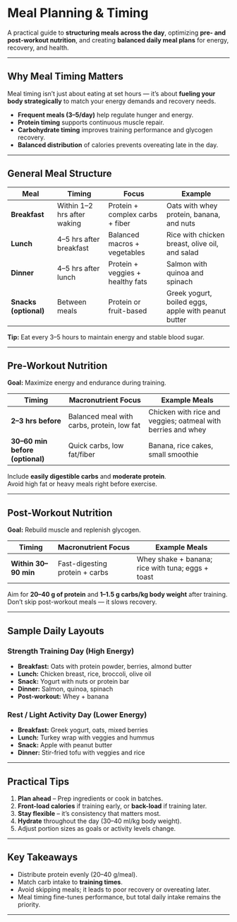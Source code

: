 #  Meal Planning & Timing

A practical guide to **structuring meals across the day**, optimizing **pre- and post-workout nutrition**, and creating **balanced daily meal plans** for energy, recovery, and health.

---

##  Why Meal Timing Matters

Meal timing isn’t just about eating at set hours — it’s about **fueling your body strategically** to match your energy demands and recovery needs.

- **Frequent meals (3–5/day)** help regulate hunger and energy.
- **Protein timing** supports continuous muscle repair.
- **Carbohydrate timing** improves training performance and glycogen recovery.
- **Balanced distribution** of calories prevents overeating late in the day.

---

##  General Meal Structure

| Meal | Timing | Focus | Example |
|------|---------|--------|----------|
| **Breakfast** | Within 1–2 hrs after waking | Protein + complex carbs + fiber | Oats with whey protein, banana, and nuts |
| **Lunch** | 4–5 hrs after breakfast | Balanced macros + vegetables | Rice with chicken breast, olive oil, and salad |
| **Dinner** | 4–5 hrs after lunch | Protein + veggies + healthy fats | Salmon with quinoa and spinach |
| **Snacks (optional)** | Between meals | Protein or fruit-based | Greek yogurt, boiled eggs, apple with peanut butter |

 **Tip:** Eat every 3–5 hours to maintain energy and stable blood sugar.

---

##  Pre-Workout Nutrition

**Goal:** Maximize energy and endurance during training.

| Timing | Macronutrient Focus | Example Meals |
|---------|---------------------|----------------|
| **2–3 hrs before** | Balanced meal with carbs, protein, low fat | Chicken with rice and veggies; oatmeal with berries and whey |
| **30–60 min before (optional)** | Quick carbs, low fat/fiber | Banana, rice cakes, small smoothie |

 Include **easily digestible carbs** and **moderate protein**.  
 Avoid high fat or heavy meals right before exercise.

---

##  Post-Workout Nutrition

**Goal:** Rebuild muscle and replenish glycogen.

| Timing | Macronutrient Focus | Example Meals |
|---------|---------------------|----------------|
| **Within 30–90 min** | Fast-digesting protein + carbs | Whey shake + banana; rice with tuna; eggs + toast |

 Aim for **20–40 g of protein** and **1–1.5 g carbs/kg body weight** after training.  
 Don’t skip post-workout meals — it slows recovery.

---

##  Sample Daily Layouts

###  Strength Training Day (High Energy)
- **Breakfast:** Oats with protein powder, berries, almond butter  
- **Lunch:** Chicken breast, rice, broccoli, olive oil  
- **Snack:** Yogurt with nuts or protein bar  
- **Dinner:** Salmon, quinoa, spinach  
- **Post-workout:** Whey + banana

###  Rest / Light Activity Day (Lower Energy)
- **Breakfast:** Greek yogurt, oats, mixed berries  
- **Lunch:** Turkey wrap with veggies and hummus  
- **Snack:** Apple with peanut butter  
- **Dinner:** Stir-fried tofu with veggies and rice

---

##  Practical Tips

1. **Plan ahead** – Prep ingredients or cook in batches.  
2. **Front-load calories** if training early, or **back-load** if training later.  
3. **Stay flexible** – it’s consistency that matters most.  
4. **Hydrate** throughout the day (30–40 ml/kg body weight).  
5. Adjust portion sizes as goals or activity levels change.

---

##  Key Takeaways

- Distribute protein evenly (20–40 g/meal).  
- Match carb intake to **training times**.  
- Avoid skipping meals; it leads to poor recovery or overeating later.  
- Meal timing fine-tunes performance, but total daily intake remains the priority.

---